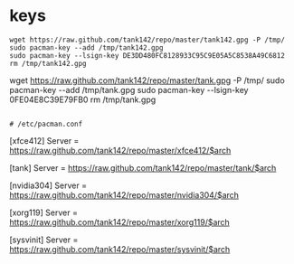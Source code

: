 # keys
```
wget https://raw.github.com/tank142/repo/master/tank142.gpg -P /tmp/
sudo pacman-key --add /tmp/tank142.gpg
sudo pacman-key --lsign-key DE3DD480FC8128933C95C9E05A5C8538A49C6812
rm /tmp/tank142.gpg
```

wget https://raw.github.com/tank142/repo/master/tank.gpg -P /tmp/
sudo pacman-key --add /tmp/tank.gpg
sudo pacman-key --lsign-key 0FE04E8C39E79FB0
rm /tmp/tank.gpg
```

# /etc/pacman.conf
```
[xfce412]
Server = https://raw.github.com/tank142/repo/master/xfce412/$arch

[tank]
Server = https://raw.github.com/tank142/repo/master/tank/$arch

[nvidia304]
Server = https://raw.github.com/tank142/repo/master/nvidia304/$arch

[xorg119]
Server = https://raw.github.com/tank142/repo/master/xorg119/$arch

[sysvinit]
Server = https://raw.github.com/tank142/repo/master/sysvinit/$arch
```
